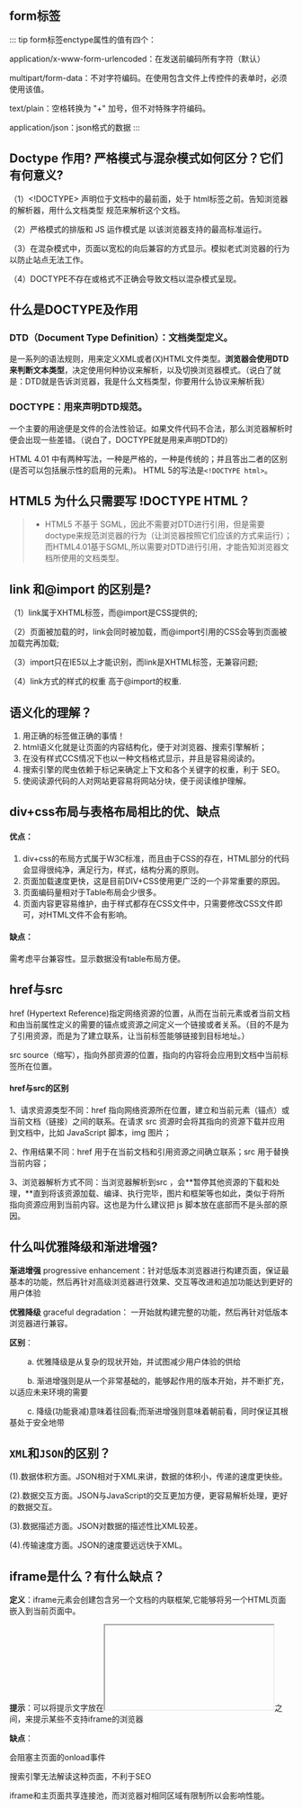 ## form标签

::: tip form标签enctype属性的值有四个：

application/x-www-form-urlencoded：在发送前编码所有字符（默认）

multipart/form-data：不对字符编码。在使用包含文件上传控件的表单时，必须使用该值。

text/plain：空格转换为 "+" 加号，但不对特殊字符编码。

application/json：json格式的数据
:::

## Doctype 作用? 严格模式与混杂模式如何区分？它们有何意义?

（1）<!DOCTYPE> 声明位于文档中的最前面，处于 html标签之前。告知浏览器的解析器，用什么文档类型 规范来解析这个文档。

（2）严格模式的排版和 JS 运作模式是 以该浏览器支持的最高标准运行。

（3）在混杂模式中，页面以宽松的向后兼容的方式显示。模拟老式浏览器的行为以防止站点无法工作。

（4）DOCTYPE不存在或格式不正确会导致文档以混杂模式呈现。

## 什么是DOCTYPE及作用

### **DTD**（Document Type Definition）：文档类型定义。

是一系列的语法规则，用来定义XML或者(X)HTML文件类型。**浏览器会使用DTD来判断文本类型**，决定使用何种协议来解析，以及切换浏览器模式。（说白了就是：DTD就是告诉浏览器，我是什么文档类型，你要用什么协议来解析我）

### **DOCTYPE**：用来声明DTD规范。

一个主要的用途便是文件的合法性验证。如果文件代码不合法，那么浏览器解析时便会出现一些差错。（说白了，DOCTYPE就是用来声明DTD的）

 HTML 4.01 中有两种写法，一种是严格的，一种是传统的；并且答出二者的区别(是否可以包括展示性的启用的元素)。 HTML 5的写法是`<!DOCTYPE html>`。

## HTML5 为什么只需要写 !DOCTYPE HTML？

> - HTML5 不基于 SGML，因此不需要对DTD进行引用，但是需要doctype来规范浏览器的行为（让浏览器按照它们应该的方式来运行）；而HTML4.01基于SGML,所以需要对DTD进行引用，才能告知浏览器文档所使用的文档类型。

## link 和@import 的区别是?

（1）link属于XHTML标签，而@import是CSS提供的;

（2）页面被加载的时，link会同时被加载，而@import引用的CSS会等到页面被加载完再加载;

（3）import只在IE5以上才能识别，而link是XHTML标签，无兼容问题;

（4）link方式的样式的权重 高于@import的权重.

## 语义化的理解？

1. 用正确的标签做正确的事情！
2. html语义化就是让页面的内容结构化，便于对浏览器、搜索引擎解析；
3. 在没有样式CCS情况下也以一种文档格式显示，并且是容易阅读的。
4. 搜索引擎的爬虫依赖于标记来确定上下文和各个关键字的权重，利于 SEO。
5. 使阅读源代码的人对网站更容易将网站分块，便于阅读维护理解。

## div+css布局与表格布局相比的优、缺点

#### 优点：

1. div+css的布局方式属于W3C标准，而且由于CSS的存在，HTML部分的代码会显得很纯净，满足行为，样式，结构分离的原则。
2. 页面加载速度更快，这是目前DIV+CSS使用更广泛的一个非常重要的原因。
3. 页面编码量相对于Table布局会少很多。
4. 页面内容更容易维护，由于样式都存在CSS文件中，只需要修改CSS文件即可，对HTML文件不会有影响。

#### 缺点：

需考虑平台兼容性。显示数据没有table布局方便。

## href与src

href (Hypertext Reference)指定网络资源的位置，从而在当前元素或者当前文档和由当前属性定义的需要的锚点或资源之间定义一个链接或者关系。（目的不是为了引用资源，而是为了建立联系，让当前标签能够链接到目标地址。）

src source（缩写），指向外部资源的位置，指向的内容将会应用到文档中当前标签所在位置。

#### href与src的区别

1、请求资源类型不同：href 指向网络资源所在位置，建立和当前元素（锚点）或当前文档（链接）之间的联系。在请求 src 资源时会将其指向的资源下载并应用到文档中，比如 JavaScript 脚本，img 图片；

2、作用结果不同：href 用于在当前文档和引用资源之间确立联系；src 用于替换当前内容；

3、浏览器解析方式不同：当浏览器解析到src ，会**暂停其他资源的下载和处理，**直到将该资源加载、编译、执行完毕，图片和框架等也如此，类似于将所指向资源应用到当前内容。这也是为什么建议把 js 脚本放在底部而不是头部的原因。

## 什么叫优雅降级和渐进增强?

**渐进增强** progressive enhancement：针对低版本浏览器进行构建页面，保证最基本的功能，然后再针对高级浏览器进行效果、交互等改进和追加功能达到更好的用户体验

**优雅降级** graceful degradation： 一开始就构建完整的功能，然后再针对低版本浏览器进行兼容。

 **区别**：

　　 a. 优雅降级是从复杂的现状开始，并试图减少用户体验的供给

　　 b. 渐进增强则是从一个非常基础的，能够起作用的版本开始，并不断扩充，以适应未来环境的需要

　　 c. 降级(功能衰减)意味着往回看;而渐进增强则意味着朝前看，同时保证其根基处于安全地带

## `XML`和`JSON`的区别？

(1).数据体积方面。JSON相对于XML来讲，数据的体积小，传递的速度更快些。

(2).数据交互方面。JSON与JavaScript的交互更加方便，更容易解析处理，更好的数据交互。

(3).数据描述方面。JSON对数据的描述性比XML较差。

(4).传输速度方面。JSON的速度要远远快于XML。

## iframe是什么？有什么缺点？

**定义**：iframe元素会创建包含另一个文档的内联框架,它能够将另一个HTML页面嵌入到当前页面中。

**提示**：可以将提示文字放在<iframe></iframe>之间，来提示某些不支持iframe的浏览器

**缺点**：

会阻塞主页面的onload事件

搜索引擎无法解读这种页面，不利于SEO

iframe和主页面共享连接池，而浏览器对相同区域有限制所以会影响性能。